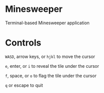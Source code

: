 # Minesweeper

Terminal-based Minesweeper application

# Controls

`WASD`, arrow keys, or `hjkl` to move the cursor

`e`, enter, or `i` to reveal the tile under the cursor

`f`, space, or `o` to flag the tile under the cursor

`q` or escape to quit
